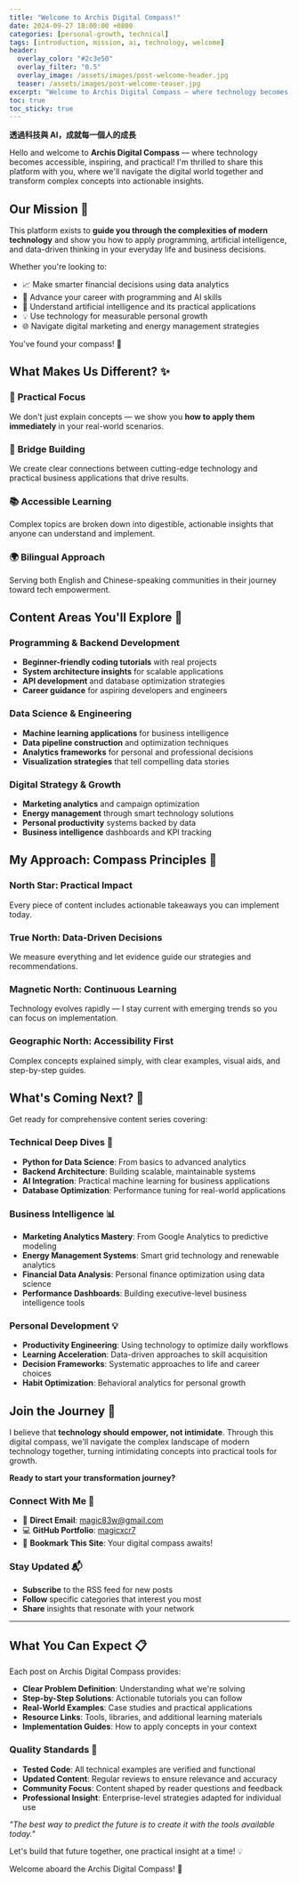 ```yaml
---
title: "Welcome to Archis Digital Compass!"
date: 2024-09-27 18:00:00 +0800
categories: [personal-growth, technical]
tags: [introduction, mission, ai, technology, welcome]
header:
  overlay_color: "#2c3e50"
  overlay_filter: "0.5"
  overlay_image: /assets/images/post-welcome-header.jpg
  teaser: /assets/images/post-welcome-teaser.jpg
excerpt: "Welcome to Archis Digital Compass — where technology becomes accessible, inspiring, and practical! Join me on a journey to empower growth through AI, data science, and strategic thinking."
toc: true
toc_sticky: true
---
```


**透過科技與 AI，成就每一個人的成長**

Hello and welcome to **Archis Digital Compass** — where technology becomes accessible, inspiring, and practical! I'm thrilled to share this platform with you, where we'll navigate the digital world together and transform complex concepts into actionable insights.

## Our Mission 🎯

This platform exists to **guide you through the complexities of modern technology** and show you how to apply programming, artificial intelligence, and data-driven thinking in your everyday life and business decisions.

Whether you're looking to:
- 📈 Make smarter financial decisions using data analytics
- 🚀 Advance your career with programming and AI skills  
- 🤖 Understand artificial intelligence and its practical applications
- 💡 Use technology for measurable personal growth
- 🌐 Navigate digital marketing and energy management strategies

You've found your compass! 🧭

<!--more-->

## What Makes Us Different? ✨

### 🔧 **Practical Focus**
We don't just explain concepts — we show you **how to apply them immediately** in your real-world scenarios.

### 🌉 **Bridge Building**
We create clear connections between cutting-edge technology and practical business applications that drive results.

### 📚 **Accessible Learning**
Complex topics are broken down into digestible, actionable insights that anyone can understand and implement.

### 🌍 **Bilingual Approach**
Serving both English and Chinese-speaking communities in their journey toward tech empowerment.

## Content Areas You'll Explore 🚀

### Programming & Backend Development
- **Beginner-friendly coding tutorials** with real projects
- **System architecture insights** for scalable applications
- **API development** and database optimization strategies
- **Career guidance** for aspiring developers and engineers

### Data Science & Engineering  
- **Machine learning applications** for business intelligence
- **Data pipeline construction** and optimization techniques
- **Analytics frameworks** for personal and professional decisions
- **Visualization strategies** that tell compelling data stories

### Digital Strategy & Growth
- **Marketing analytics** and campaign optimization
- **Energy management** through smart technology solutions
- **Personal productivity** systems backed by data
- **Business intelligence** dashboards and KPI tracking

## My Approach: Compass Principles 🧭

### **North Star: Practical Impact**
Every piece of content includes actionable takeaways you can implement today.

### **True North: Data-Driven Decisions**  
We measure everything and let evidence guide our strategies and recommendations.

### **Magnetic North: Continuous Learning**
Technology evolves rapidly — I stay current with emerging trends so you can focus on implementation.

### **Geographic North: Accessibility First**
Complex concepts explained simply, with clear examples, visual aids, and step-by-step guides.

## What's Coming Next? 📅

Get ready for comprehensive content series covering:

### Technical Deep Dives 🔬
- **Python for Data Science**: From basics to advanced analytics
- **Backend Architecture**: Building scalable, maintainable systems
- **AI Integration**: Practical machine learning for business applications
- **Database Optimization**: Performance tuning for real-world applications

### Business Intelligence 📊
- **Marketing Analytics Mastery**: From Google Analytics to predictive modeling
- **Energy Management Systems**: Smart grid technology and renewable analytics
- **Financial Data Analysis**: Personal finance optimization using data science
- **Performance Dashboards**: Building executive-level business intelligence tools

### Personal Development 💡
- **Productivity Engineering**: Using technology to optimize daily workflows
- **Learning Acceleration**: Data-driven approaches to skill acquisition
- **Decision Frameworks**: Systematic approaches to life and career choices
- **Habit Optimization**: Behavioral analytics for personal growth

## Join the Journey 🌟

I believe that **technology should empower, not intimidate**. Through this digital compass, we'll navigate the complex landscape of modern technology together, turning intimidating concepts into practical tools for growth.

**Ready to start your transformation journey?**

### Connect With Me 🤝
- 📧 **Direct Email**: [magic83w@gmail.com](mailto:magic83w@gmail.com)
- 💻 **GitHub Portfolio**: [magicxcr7](https://github.com/magicxcr7)
- 📱 **Bookmark This Site**: Your digital compass awaits!

### Stay Updated 📬  
- **Subscribe** to the RSS feed for new posts
- **Follow** specific categories that interest you most
- **Share** insights that resonate with your network

---

## What You Can Expect 📋

Each post on Archis Digital Compass provides:

- **Clear Problem Definition**: Understanding what we're solving
- **Step-by-Step Solutions**: Actionable tutorials you can follow
- **Real-World Examples**: Case studies and practical applications  
- **Resource Links**: Tools, libraries, and additional learning materials
- **Implementation Guides**: How to apply concepts in your context

### Quality Standards 🎯
- **Tested Code**: All technical examples are verified and functional
- **Updated Content**: Regular reviews to ensure relevance and accuracy
- **Community Focus**: Content shaped by reader questions and feedback
- **Professional Insight**: Enterprise-level strategies adapted for individual use

*"The best way to predict the future is to create it with the tools available today."* 

Let's build that future together, one practical insight at a time! 💡

Welcome aboard the Archis Digital Compass! 🚀